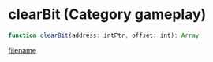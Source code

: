 # clearBit (Category gameplay)

```js
function clearBit(address: intPtr, offset: int): Array
```

[filename](clearBit_m.md ':include')
